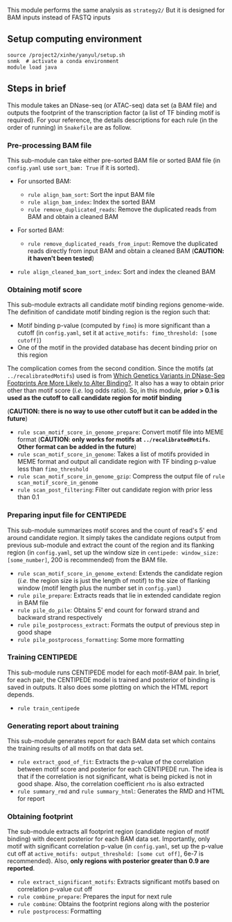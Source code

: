 This module performs the same analysis as `strategy2/`
But it is designed for BAM inputs instead of FASTQ inputs

## Setup computing environment

```
source /project2/xinhe/yanyul/setup.sh
snmk  # activate a conda environment
module load java
```

## Steps in brief

This module takes an DNase-seq (or ATAC-seq) data set (a BAM file) and outputs the footprint of the transcription factor (a list of TF binding motif is required). For your reference, the details descriptions for each rule (in the order of running) in `Snakefile` are as follow.

### Pre-processing BAM file

This sub-module can take either pre-sorted BAM file or sorted BAM file (in `config.yaml` use `sort_bam: True` if it is sorted).

* For unsorted BAM:
    - `rule align_bam_sort`: Sort the input BAM file
    - `rule align_bam_index`: Index the sorted BAM
    - `rule remove_duplicated_reads`: Remove the duplicated reads from BAM and obtain a cleaned BAM
* For sorted BAM:
    - `rule remove_duplicated_reads_from_input`: Remove the duplicated reads directly from input BAM and obtain a cleaned BAM (**CAUTION: it haven't been tested**)

* `rule align_cleaned_bam_sort_index`: Sort and index the cleaned BAM

### Obtaining motif score

This sub-module extracts all candidate motif binding regions genome-wide. The definition of candidate motif binding region is the region such that:

* Motif binding p-value (computed by `fimo`) is more significant than a cutoff (in `config.yaml`, set it at `active_motifs: fimo_threshold: [some cutoff]`)
* One of the motif in the provided database has decent binding prior on this region

The complication comes from the second condition. Since the motifs (at `../recalibratedMotifs`) used is from [Which Genetics Variants in DNase-Seq Footprints Are More Likely to Alter Binding?](http://journals.plos.org/plosgenetics/article?id=10.1371/journal.pgen.1005875). It also has a way to obtain prior other than motif score (*i.e.* log odds ratio). So, in this module, **prior > 0.1 is used as the cutoff to call candidate region for motif binding**

(**CAUTION: there is no way to use other cutoff but it can be added in the future**)

* `rule scan_motif_score_in_genome_prepare`: Convert motif file into MEME format (**CAUTION: only works for motifs at `../recalibratedMotifs`. Other format can be added in the future**)
* `rule scan_motif_score_in_genome`: Takes a list of motifs provided in MEME format and output all candidate region with TF binding p-value less than `fimo_threshold`
* `rule scan_motif_score_in_genome_gzip`: Compress the output file of `rule scan_motif_score_in_genome`
* `rule scan_post_filtering`: Filter out candidate region with prior less than 0.1

### Preparing input file for CENTIPEDE

This sub-module summarizes motif scores and the count of read's 5' end around candidate region. It simply takes the candidate regions output from previous sub-module and extract the count of the region and its flanking region (in `config.yaml`, set up the window size in `centipede: window_size: [some_number]`, 200 is recommended) from the BAM file.

* `rule scan_motif_score_in_genome_extend`: Extends the candidate region (*i.e.* the region size is just the length of motif) to the size of flanking window (motif length plus the number set in `config.yaml`)
* `rule pile_prepare`: Extracts reads that lie in extended candidate region in BAM file
* `rule pile_do_pile`: Obtains 5' end count for forward strand and backward strand respectively
* `rule pile_postprocess_extract`: Formats the output of previous step in good shape
* `rule pile_postprocess_formatting`: Some more formatting

### Training CENTIPEDE

This sub-module runs CENTIPEDE model for each motif-BAM pair. In brief, for each pair, the CENTIPEDE model is trained and posterior of binding is saved in outputs. It also does some plotting on which the HTML report depends.

* `rule train_centipede`

### Generating report about training

This sub-module generates report for each BAM data set which contains the training results of all motifs on that data set.

* `rule extract_good_of_fit`: Extracts the p-value of the correlation between motif score and posterior for each CENTIPEDE run. The idea is that if the correlation is not significant, what is being picked is not in good shape. Also, the correlation coefficient `rho` is also extracted
* `rule summary_rmd` and `rule summary_html`: Generates the RMD and HTML for report

### Obtaining footprint

The sub-module extracts all footprint region (candidate region of motif binding) with decent posterior for each BAM data set. Importantly, only motif with significant correlation p-value (in `config.yaml`, set up the p-value cut off at `active_motifs: output_threshold: [some cut off]`, 6e-7 is recommended). Also, **only regions with posterior greater than 0.9 are reported**.

* `rule extract_significant_motifs`: Extracts significant motifs based on correlation p-value cut off
* `rule combine_prepare`: Prepares the input for next rule
* `rule combine`: Obtains the footprint regions along with the posterior
* `rule postprocess`: Formatting
